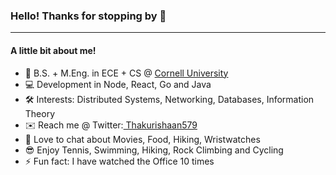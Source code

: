 ### Hello! Thanks for stopping by 👋
___
#### A little bit about me!
- 🏫 B.S. + M.Eng. in ECE + CS @ <a href="https://www.cornell.edu">Cornell University</a>
- 💻 Development in Node, React, Go and Java
- 🛠 Interests: Distributed Systems, Networking, Databases, Information Theory
- ✉️ Reach me @ Twitter:<a href=" https://twitter.com/Thakurishaan579"> Thakurishaan579</a>
- 💬 Love to chat about Movies, Food, Hiking, Wristwatches
- 😎 Enjoy Tennis, Swimming, Hiking, Rock Climbing and Cycling
- ⚡ Fun fact: I have watched the Office 10 times


<!--
**ishaanthakur/ishaanthakur** is a ✨ _special_ ✨ repository because its `README.md` (this file) appears on your GitHub profile.

Here are some ideas to get you started:

- 🔭 I’m currently working on ...
- 🌱 I’m currently learning ...
- 👯 I’m looking to collaborate on ...
- 🤔 I’m looking for help with ...
- 💬 Ask me about ...
- 📫 How to reach me: ...
- 😄 Pronouns: ...
- ⚡ Fun fact: ...
-->
